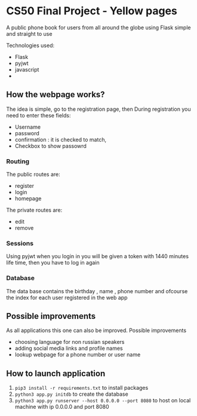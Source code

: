 # CS50 Final Project - Yellow pages

A public phone book for users from all around the globe using Flask simple and straight to use 

Technologies used:

- Flask 
- pyjwt
- javascript
- 

## How the webpage works?

The idea is simple, go to the registration page, then During registration you need to enter these fields:

- Username
- password
- confirmation : it is checked to match, 
- Checkbox to show passowrd 

### Routing

The public routes are:
- register 
- login 
- homepage 

The private routes are:
- edit
- remove 

### Sessions
Using pyjwt when you login in you will be given a token with 1440 minutes life time, then you have to log in again 
### Database

The data base contains the birthday , name , phone number and ofcourse the index for each user registered in the web app 

## Possible improvements

As all applications this one can also be improved. Possible improvements
- choosing language for non russian speakers 
- adding social media links and profile names 
- lookup webpage for a phone number or user name 

## How to launch application

1. ```pip3 install -r requirements.txt``` to install packages
2. ```python3 app.py initdb``` to create the database
3. ```python3 app.py runserver --host 0.0.0.0 --port 8080``` to host on local machine with ip 0.0.0.0 and port 8080
